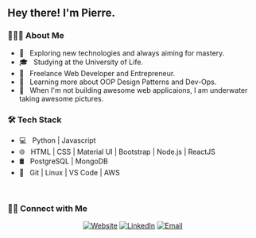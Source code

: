 <h2> Hey there! I'm Pierre.</h2>

<h3> 👨🏻‍💻 About Me </h3>

- 🤔 &nbsp; Exploring new technologies and always aiming for mastery.
- 🎓 &nbsp; Studying at the University of Life.
- 💼 &nbsp; Freelance Web Developer and Entrepreneur.
- 🌱 &nbsp; Learning more about OOP Design Patterns and Dev-Ops.
- 🐠 &nbsp; When I'm not building awesome web applicaions, I am underwater taking awesome pictures.

<h3>🛠 Tech Stack</h3>

- 💻 &nbsp; Python | Javascript 
- 🌐 &nbsp; HTML | CSS | Material UI | Bootstrap | Node.js | ReactJS
- 🛢 &nbsp; PostgreSQL | MongoDB
- 🔧 &nbsp; Git | Linux | VS Code | AWS

<br/>

<h3> 🤝🏻 Connect with Me </h3>

<p align="center">
<a href="https://www.subaquatic-pierre.com/"><img alt="Website" src="https://img.shields.io/badge/:-www.subaquatic--pierre.com-blue?style=flat-square?logoWidth=70&logo=google-chrome"></a>
<a href="https://www.linkedin.com/in/pierre-du-toit-b66193a1/"><img alt="LinkedIn" src="https://img.shields.io/badge/:-Pierre du Toit-blue?style=flat-square&logo=linkedin"></a>
<a href="mailto:subaquatic-pierre@gmail.com"><img alt="Email" src="https://img.shields.io/badge/:-subaquatic--pierre@gmail.com-blue?style=flat-square&logo=gmail"></a>
</p>

